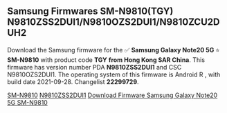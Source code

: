 <h2>Samsung Firmwares SM-N9810(TGY) N9810ZSS2DUI1/N9810OZS2DUI1/N9810ZCU2DUH2</h2>
Download the Samsung firmware for the ✅ <strong>Samsung Galaxy Note20 5G </strong> ⭐ <strong>SM-N9810</strong> with product code <strong>TGY</strong> <strong> from Hong Kong SAR China</strong>. This firmware has version number PDA <strong>N9810ZSS2DUI1</strong> and CSC N9810OZS2DUI1. The operating system of this firmware is Android R , with build date 2021-09-28. Changelist <strong>22299729</strong>.


[SM-N9810](https://samfirm.shop/samsung/model/SM-N9810)
[N9810ZSS2DUI1](https://samfirm.shop/samsung/pda/N9810ZSS2DUI1)
[Download Firmware Samsung Galaxy Note20 5G SM-N9810](https://samfirm.shop/samsung/firmware/460567)
